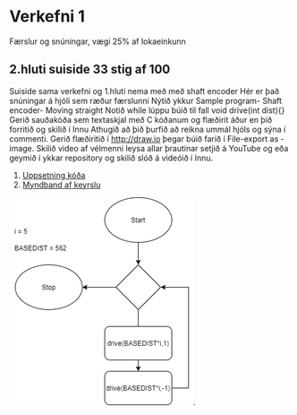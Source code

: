 #  Verkefni 1 
Færslur og snúningar,  vægi 25% af lokaeinkunn

## 2.hluti suiside 33 stig af 100 
Suiside sama verkefni og 1.hluti nema með með shaft encoder Hér er það snúningar á hjóli sem ræður færslunni Nýtið ykkur Sample program- Shaft encoder- Moving straight Notið while lúppu búið til fall void drive(int dist){} Gerið sauðakóða sem textaskjal með C kóðanum og flæðirit áður en þið forritið og skilið í Innu Athugið að þið þurfið að reikna ummál hjóls og sýna í commenti. Gerið flæðiritið í http://draw.io þegar búið farið í File-export as - image. Skilið video af vélmenni leysa allar þrautinar setjið á YouTube og eða geymið í ykkar repository og skilið slóð á videóið í Innu.

1. [Uppsetning kóða](/verkefni1/uppsetningkoda1b.c)
2. [Myndband af keyrslu](https://www.youtube.com/watch?v=ndO3cxcmcKs)

![Mynd af verkefni 1 hluti b](/verkefni1/verkefni1b.png).
